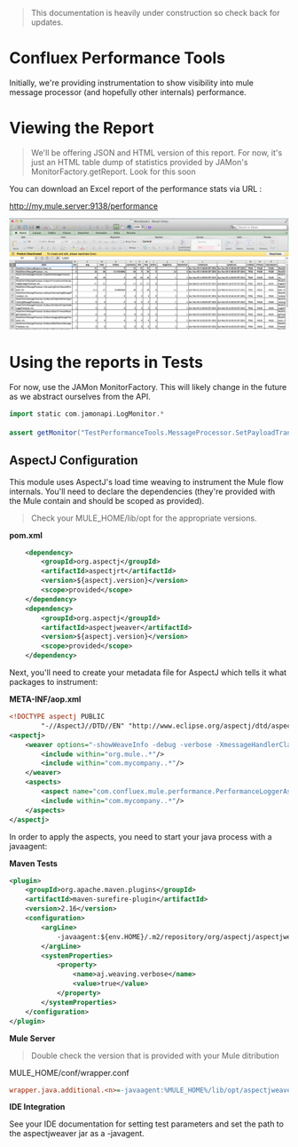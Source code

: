 > This documentation is heavily under construction so check back for updates.

# Confluex Performance Tools

Initially, we're providing instrumentation to show visibility into mule message processor (and hopefully other
internals) performance.

# Viewing the Report

> We'll be offering JSON and HTML version of this report. For now, it's just an HTML table dump of statistics
> provided by JAMon's MonitorFactory.getReport. Look for this soon

You can download an Excel report of the performance stats via URL :

http://my.mule.server:9138/performance

![Performance Report](PerformanceExcelReport.png)

# Using the reports in Tests

For now, use the JAMon MonitorFactory. This will likely change in the future as we abstract ourselves from the API.

```groovy
import static com.jamonapi.LogMonitor.*

assert getMonitor("TestPerformanceTools.MessageProcessor.SetPayloadTransformer", "ms.").hits == 10
```

## AspectJ Configuration

This module uses AspectJ's load time weaving to instrument the Mule flow internals. You'll need to declare
the dependencies (they're provided with the Mule contain and should be scoped as provided).

> Check your MULE_HOME/lib/opt for the appropriate versions.

__pom.xml__

```xml
    <dependency>
        <groupId>org.aspectj</groupId>
        <artifactId>aspectjrt</artifactId>
        <version>${aspectj.version}</version>
        <scope>provided</scope>
    </dependency>
    <dependency>
        <groupId>org.aspectj</groupId>
        <artifactId>aspectjweaver</artifactId>
        <version>${aspectj.version}</version>
        <scope>provided</scope>
    </dependency>
```

Next, you'll need to create your metadata file for AspectJ which tells it what packages to instrument:

 __META-INF/aop.xml__

```xml
<!DOCTYPE aspectj PUBLIC
        "-//AspectJ//DTD//EN" "http://www.eclipse.org/aspectj/dtd/aspectj.dtd">
<aspectj>
    <weaver options="-showWeaveInfo -debug -verbose -XmessageHandlerClass:org.springframework.aop.aspectj.AspectJWeaverMessageHandler">
        <include within="org.mule..*"/>
        <include within="com.mycompany..*"/>
    </weaver>
    <aspects>
        <aspect name="com.confluex.mule.performance.PerformanceLoggerAspect"/>
        <include within="com.mycompany..*"/>
    </aspects>
</aspectj>
```

In order to apply the aspects, you need to start your java process with a javaagent:

**Maven Tests**

```xml
<plugin>
    <groupId>org.apache.maven.plugins</groupId>
    <artifactId>maven-surefire-plugin</artifactId>
    <version>2.16</version>
    <configuration>
        <argLine>
            -javaagent:${env.HOME}/.m2/repository/org/aspectj/aspectjweaver/${aspectj.version}/aspectjweaver-${aspectj.version}.jar
        </argLine>
        <systemProperties>
            <property>
                <name>aj.weaving.verbose</name>
                <value>true</value>
            </property>
        </systemProperties>
    </configuration>
</plugin>
```

**Mule Server**

> Double check the version that is provided with your Mule ditribution

MULE_HOME/conf/wrapper.conf

```ini
wrapper.java.additional.<n>=-javaagent:%MULE_HOME%/lib/opt/aspectjweaver-1.6.11.jar
```

**IDE Integration**

See your IDE documentation for setting test parameters and set the path to the aspectjweaver jar as a -javagent.

